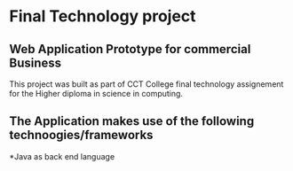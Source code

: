 # Final Technology project

## Web Application Prototype for commercial Business   

This project was built as part of CCT College final technology assignement for the Higher diploma in science in computing.

## The Application makes use of the following technoogies/frameworks

*Java as back end language



